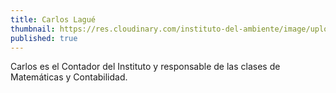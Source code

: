 ```yaml
---
title: Carlos Lagué
thumbnail: https://res.cloudinary.com/instituto-del-ambiente/image/upload/teachers/carlos-lague.jpg
published: true
---
```


Carlos es el Contador del Instituto y responsable de las clases de  Matemáticas y Contabilidad.